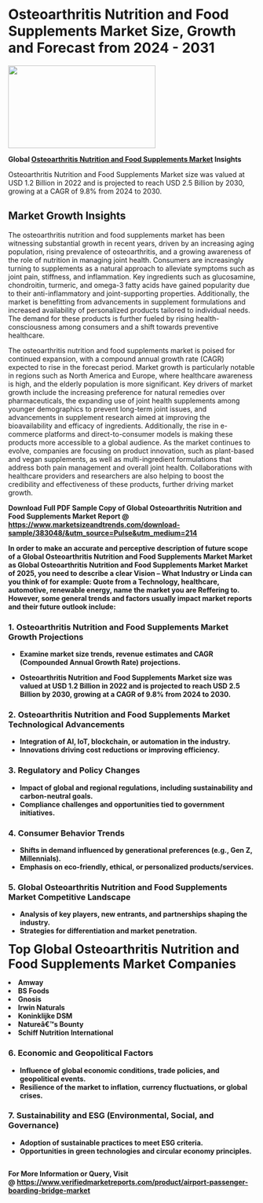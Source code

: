 <H1>Osteoarthritis Nutrition and Food Supplements Market Size, Growth and Forecast from 2024 - 2031</H1><img class="aligncenter size-medium wp-image-584254" src="https://thirdeyenews.in/wp-content/uploads/2024/09/Global-Market-Research-300x168.jpeg" alt="" width="300" height="168" /><p><strong>Global&nbsp;<a href="https://www.marketsizeandtrends.com/download-sample/383048/&amp;utm_source=Pulse&amp;utm_medium=214">Osteoarthritis Nutrition and Food Supplements Market</a> Insights</strong></p><p>Osteoarthritis Nutrition and Food Supplements Market size was valued at USD 1.2 Billion in 2022 and is projected to reach USD 2.5 Billion by 2030, growing at a CAGR of 9.8% from 2024 to 2030.</p><p><h2>Market Growth Insights</h2> <p>The osteoarthritis nutrition and food supplements market has been witnessing substantial growth in recent years, driven by an increasing aging population, rising prevalence of osteoarthritis, and a growing awareness of the role of nutrition in managing joint health. Consumers are increasingly turning to supplements as a natural approach to alleviate symptoms such as joint pain, stiffness, and inflammation. Key ingredients such as glucosamine, chondroitin, turmeric, and omega-3 fatty acids have gained popularity due to their anti-inflammatory and joint-supporting properties. Additionally, the market is benefitting from advancements in supplement formulations and increased availability of personalized products tailored to individual needs. The demand for these products is further fueled by rising health-consciousness among consumers and a shift towards preventive healthcare.</p> <p><strong></strong></p> <p>The osteoarthritis nutrition and food supplements market is poised for continued expansion, with a compound annual growth rate (CAGR) expected to rise in the forecast period. Market growth is particularly notable in regions such as North America and Europe, where healthcare awareness is high, and the elderly population is more significant. Key drivers of market growth include the increasing preference for natural remedies over pharmaceuticals, the expanding use of joint health supplements among younger demographics to prevent long-term joint issues, and advancements in supplement research aimed at improving the bioavailability and efficacy of ingredients. Additionally, the rise in e-commerce platforms and direct-to-consumer models is making these products more accessible to a global audience. As the market continues to evolve, companies are focusing on product innovation, such as plant-based and vegan supplements, as well as multi-ingredient formulations that address both pain management and overall joint health. Collaborations with healthcare providers and researchers are also helping to boost the credibility and effectiveness of these products, further driving market growth. <p><strong></p><p><span class=""><strong>Download Full PDF Sample Copy of Global Osteoarthritis Nutrition and Food Supplements Market Report</strong> @ <a href="https://www.marketsizeandtrends.com/download-sample/383048/&amp;utm_source=Pulse&amp;utm_medium=214" target="_blank">https://www.marketsizeandtrends.com/download-sample/383048/&amp;utm_source=Pulse&amp;utm_medium=214</a></span></p><p>In order to make an accurate and perceptive description of future scope of a Global&nbsp;Osteoarthritis Nutrition and Food Supplements Market Market as Global&nbsp;Osteoarthritis Nutrition and Food Supplements Market Market of 2025, you need to describe a clear Vision &ndash; What Industry or Linda can you think of for example: Quote from a Technology, healthcare, automotive, renewable energy, name the market you are Reffering to. However, some general trends and factors usually impact market reports and their future outlook include:</p><h3>1.&nbsp;<strong>Osteoarthritis Nutrition and Food Supplements Market Growth Projections</strong></h3><ul><li>Examine market size trends, revenue estimates and CAGR (Compounded Annual Growth Rate) projections.</li><li><p>Osteoarthritis Nutrition and Food Supplements Market size was valued at USD 1.2 Billion in 2022 and is projected to reach USD 2.5 Billion by 2030, growing at a CAGR of 9.8% from 2024 to 2030.</p></li></ul><h3>2.&nbsp;<strong>Osteoarthritis Nutrition and Food Supplements Market Technological Advancements</strong></h3><ul><li>Integration of AI, IoT, blockchain, or automation in the industry.</li><li>Innovations driving cost reductions or improving efficiency.</li></ul><h3>3.&nbsp;<strong>Regulatory and Policy Changes</strong></h3><ul><li>Impact of global and regional regulations, including sustainability and carbon-neutral goals.</li><li>Compliance challenges and opportunities tied to government initiatives.</li></ul><h3>4.&nbsp;<strong>Consumer Behavior Trends</strong></h3><ul><li>Shifts in demand influenced by generational preferences (e.g., Gen Z, Millennials).</li><li>Emphasis on eco-friendly, ethical, or personalized products/services.</li></ul><h3>5.&nbsp;<strong>Global Osteoarthritis Nutrition and Food Supplements Market Competitive Landscape</strong></h3><ul><li>Analysis of key players, new entrants, and partnerships shaping the industry.</li><li>Strategies for differentiation and market penetration.</li></ul><p data-pm-slice="1 1 []"><span style="color: inherit; font-family: inherit; font-size: 25px;">Top Global Osteoarthritis Nutrition and Food Supplements Market Companies</span></p><div class="" data-test-id=""><p><li>Amway</li><li> BS Foods</li><li> Gnosis</li><li> Irwin Naturals</li><li> Koninklijke DSM</li><li> Natureâ€™s Bounty</li><li> Schiff Nutrition International</li></p></div><h3>6.&nbsp;<strong>Economic and Geopolitical Factors</strong></h3><ul><li>Influence of global economic conditions, trade policies, and geopolitical events.</li><li>Resilience of the market to inflation, currency fluctuations, or global crises.</li></ul><h3>7.&nbsp;<strong>Sustainability and ESG (Environmental, Social, and Governance)</strong></h3><ul><li>Adoption of sustainable practices to meet ESG criteria.</li><li>Opportunities in green technologies and circular economy principles.</li></ul><h2><strong style="font-size: 14px;">For More Information or Query, Visit @&nbsp;</strong><a style="background-color: #ffffff; font-size: 14px;" href="https://www.marketsizeandtrends.com/report/osteoarthritis-nutrition-and-food-supplements-market/" target="_blank">https://www.verifiedmarketreports.com/product/airport-passenger-boarding-bridge-market</a></h2>
